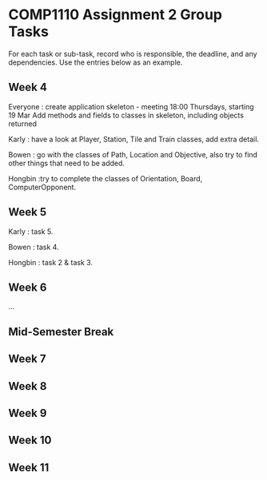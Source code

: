 # COMP1110 Assignment 2 Group Tasks

For each task or sub-task, record who is responsible, the deadline, and any dependencies.
Use the entries below as an example.

## Week 4

Everyone : create application skeleton - meeting 18:00 Thursdays, starting 19 Mar
Add methods and fields to classes in skeleton, including objects returned

Karly : have a look at Player, Station, Tile and Train classes, add extra detail. 

Bowen : go with the classes of Path, Location and Objective, also try to find other 
things that need to be added.

Hongbin :try to complete the classes of Orientation, Board, ComputerOpponent.

## Week 5

Karly : task 5. 

Bowen : task 4.

Hongbin : task 2 & task 3.

## Week 6

...

## Mid-Semester Break

## Week 7

## Week 8

## Week 9

## Week 10

## Week 11
